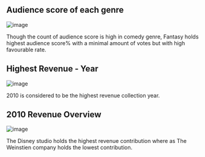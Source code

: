 ## Audience score of each genre

![image](https://github.com/deva-246/EDA-on-Hollywoodsmostpopularstories-using-Tableau/assets/75877347/feb33246-af1d-4f5f-a593-586233d365fa)

Though the count of audience score is high in comedy genre, Fantasy holds highest audience score% with a minimal amount of votes but with high favourable rate.

## Highest Revenue - Year

![image](https://github.com/deva-246/EDA-on-Hollywoodsmostpopularstories-using-Tableau/assets/75877347/b92982fd-513f-40c1-ab2c-d7a998513b98)

2010 is considered to be the highest revenue collection year.


## 2010 Revenue Overview

![image](https://github.com/deva-246/EDA-on-Hollywoodsmostpopularstories-using-Tableau/assets/75877347/fb51ef1a-5b53-404b-bdc3-7dd883bc92cb)

The Disney studio holds the highest revenue contribution where as The Weinstien company holds the lowest contribution. 


